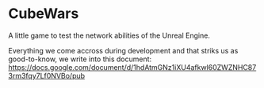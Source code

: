 # CubeWars
A little game to test the network abilities of the Unreal Engine.

Everything we come accross during development and that striks us as good-to-know, we write into this document: https://docs.google.com/document/d/1hdAtmGNz1iXU4afkwl60ZWZNHC873rm3fqy7Lf0NVBo/pub